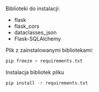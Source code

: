 Biblioteki do instalacji:
- flask
- flask_cors
- dataclasses_json
- Flask-SQLAlchemy

Plik z zainstalowanymi bibliotekami:
```bash
pip freeze > requirements.txt
```

Instalacja bibliotek pliku
```bash
pip install -r requirements.txt
```